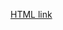[HTML link](https://raw.githack.com/fatemeh-salim/Vancouver-trees-EDA/master/Vancouver%20trees%20EDA.html)